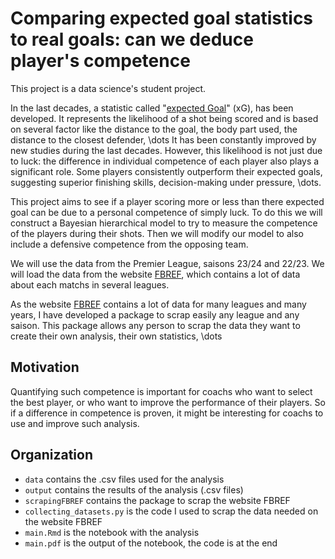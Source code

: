 # Comparing expected goal statistics to real goals: can we deduce player's competence

This project is a data science's student project.

In the last decades, a statistic called "[expected Goal](https://en.wikipedia.org/wiki/Expected_goals)" (xG), has been developed. It represents the likelihood of a shot being scored and is based on several factor like the distance to the goal, the body part used, the distance to the closest defender, \dots It has been constantly improved by new studies during the last decades. However, this likelihood is not just due to luck: the difference in individual competence of each player also plays a significant role. Some players consistently outperform their expected goals, suggesting superior finishing skills, decision-making under pressure, \dots.

This project aims to see if a player scoring more or less than there expected goal can be due to a personal competence of simply luck. To do this we will construct a Bayesian hierarchical model to try to measure the competence of the players during their shots. Then we will modify our model to also include a defensive competence from the opposing team.

We will use the data from the Premier League, saisons 23/24 and 22/23. We will load the data from the website [FBREF](https://fbref.com), which contains a lot of data about each matchs in several leagues.

As the website [FBREF](https://fbref.com) contains a lot of data for many leagues and many years, I have developed a package to scrap easily any league and any saison. This package allows any person to scrap the data they want to create their own analysis, their own statistics, \dots

## Motivation

Quantifying such competence is important for coachs who want to select the best player, or who want to improve the performance of their players. So if a difference in competence is proven, it might be interesting for coachs to use and improve such analysis.

## Organization

- `data` contains the .csv files used for the analysis
- `output` contains the results of the analysis (.csv files)
- `scrapingFBREF` contains the package to scrap the website FBREF
- `collecting_datasets.py` is the code I used to scrap the data needed on the website FBREF
- `main.Rmd` is the notebook with the analysis
- `main.pdf` is the output of the notebook, the code is at the end